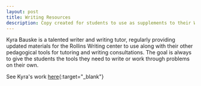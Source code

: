 ```yaml
---
layout: post
title: Writing Resources
description: Copy created for students to use as supplements to their Writing Center Appointments
---
```


Kyra Bauske is a talented writer and writing tutor, regularly providing updated materials for the Rollins Writing center to use along with their other pedagogical tools for tutoring and writing consultations. The goal is always to give the students the tools they need to write or work through problems on their own. 

See Kyra's work [here](https://www.rollins.edu/library/twc/resources.html){:target="_blank"}
